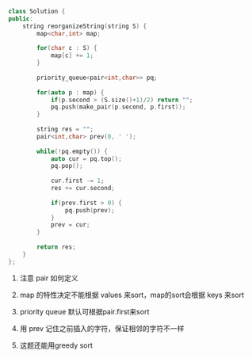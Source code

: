 ```cpp
class Solution {
public:
    string reorganizeString(string S) {
        map<char,int> map;
        
        for(char c : S) {
            map[c] += 1;
        }
        
        priority_queue<pair<int,char>> pq;
        
        for(auto p : map) {
            if(p.second > (S.size()+1)/2) return "";
            pq.push(make_pair(p.second, p.first));
        }
        
        string res = "";
        pair<int,char> prev(0, ' ');
        
        while(!pq.empty()) {
            auto cur = pq.top();
            pq.pop();
            
            cur.first -= 1;
            res += cur.second;
            
            if(prev.first > 0) {
                pq.push(prev);
            }
            prev = cur;
        }
        
        return res;
    }
};
```

1. 注意 pair 如何定义

2. map 的特性决定不能根据 values 来sort，map的sort会根据 keys 来sort

3. priority queue 默认可根据pair.first来sort

4. 用 prev 记住之前插入的字符，保证相邻的字符不一样

5. 这题还能用greedy sort